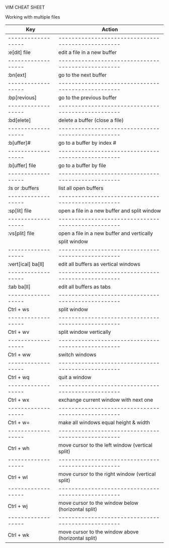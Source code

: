 VIM CHEAT SHEET

Working with multiple files

| Key                | Action                                             |
| ------------------ | -------------------------------------------------- |
| ------------------ | -------------------------------------------------- |
| :e[dit] file       | edit a file in a new buffer                        |
| ------------------ | -------------------------------------------------- |
| :bn[ext]           | go to the next buffer                              |
| ------------------ | -------------------------------------------------- |
| :bp[revious]       | go to the previous buffer                          |
| ------------------ | -------------------------------------------------- |
| :bd[elete]         | delete a buffer (close a file)                     |
| ------------------ | -------------------------------------------------- |
| :b[uffer]#         | go to a buffer by index #                          |
| ------------------ | -------------------------------------------------- |
| :b[uffer] file     | go to a buffer by file                             |
| ------------------ | -------------------------------------------------- |
| :ls or :buffers    | list all open buffers                              |
| ------------------ | -------------------------------------------------- |
| :sp[lit] file      | open a file in a new buffer and split window       |
| ------------------ | -------------------------------------------------- |
| :vs[plit] file     | open a file in a new buffer and vertically         |
|                    | split window                                       |
| ------------------ | -------------------------------------------------- |
| :vert[ical] ba[ll] | edit all buffers as vertical windows               |
| ------------------ | -------------------------------------------------- |
| :tab ba[ll]        | edit all buffers as tabs                           |
| ------------------ | -------------------------------------------------- |
| Ctrl + ws          | split window                                       |
| ------------------ | -------------------------------------------------- |
| Ctrl + wv          | split window vertically                            |
| ------------------ | -------------------------------------------------- |
| Ctrl + ww          | switch windows                                     |
| ------------------ | -------------------------------------------------- |
| Ctrl + wq          | quit a window                                      |
| ------------------ | -------------------------------------------------- |
| Ctrl + wx          | exchange current window with next one              |
| ------------------ | -------------------------------------------------- |
| Ctrl + w=          | make all windows equal height & width              |
| ------------------ | -------------------------------------------------- |
| Ctrl + wh          | move cursor to the left window (vertical split)    |
| ------------------ | -------------------------------------------------- |
| Ctrl + wl          | move cursor to the right window (vertical split)   |
| ------------------ | -------------------------------------------------- |
| Ctrl + wj          | move cursor to the window below (horizontal split) |
| ------------------ | -------------------------------------------------- |
| Ctrl + wk          | move cursor to the window above (horizontal split) |

